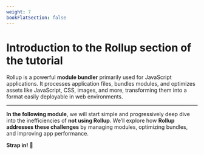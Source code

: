 ```yaml
---
weight: 7
bookFlatSection: false
---
```

# **Introduction to the Rollup section of the tutorial**

Rollup is a powerful **module bundler** primarily used for JavaScript applications. It processes application files, bundles modules, and optimizes assets like JavaScript, CSS, images, and more, transforming them into a format easily deployable in web environments.

---

**In the following module**, we will start simple and progressively deep dive into the inefficiencies of **not using Rollup**. We’ll explore how **Rollup addresses these challenges** by managing modules, optimizing bundles, and improving app performance.

**Strap in!** 🚀
